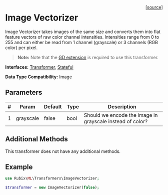 <span style="float:right;"><a href="https://github.com/RubixML/RubixML/blob/master/src/Transformers/ImageVectorizer.php">[source]</a></span>

# Image Vectorizer
Image Vectorizer takes images of the same size and converts them into flat feature vectors of raw color channel intensities. Intensities range from 0 to 255 and can either be read from 1 channel (grayscale) or 3 channels (RGB color) per pixel.

> **Note:** Note that the [GD extension](https://php.net/manual/en/book.image.php) is required to use this transformer.

**Interfaces:** [Transformer](api.md#transformer), [Stateful](api.md#stateful)

**Data Type Compatibility:** Image

## Parameters
| # | Param | Default | Type | Description |
|---|---|---|---|---|
| 1 | grayscale | false | bool | Should we encode the image in grayscale instead of color? |

## Additional Methods
This transformer does not have any additional methods.

## Example
```php
use Rubix\ML\Transformers\ImageVectorizer;

$transformer = new ImageVectorizer(false);
```